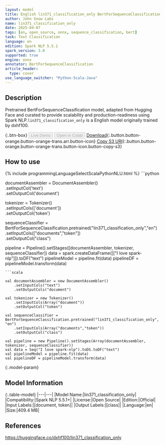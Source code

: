 ```yaml
---
layout: model
title: English lin371_classification_only BertForSequenceClassification from dxhf100
author: John Snow Labs
name: lin371_classification_only
date: 2025-04-07
tags: [en, open_source, onnx, sequence_classification, bert]
task: Text Classification
language: en
edition: Spark NLP 5.5.1
spark_version: 3.0
supported: true
engine: onnx
annotator: BertForSequenceClassification
article_header:
  type: cover
use_language_switcher: "Python-Scala-Java"
---
```


## Description

Pretrained BertForSequenceClassification model, adapted from Hugging Face and curated to provide scalability and production-readiness using Spark NLP.`lin371_classification_only` is a English model originally trained by dxhf100.

{:.btn-box}
<button class="button button-orange" disabled>Live Demo</button>
<button class="button button-orange" disabled>Open in Colab</button>
[Download](https://s3.amazonaws.com/auxdata.johnsnowlabs.com/public/models/lin371_classification_only_en_5.5.1_3.0_1743993882540.zip){:.button.button-orange.button-orange-trans.arr.button-icon}
[Copy S3 URI](s3://auxdata.johnsnowlabs.com/public/models/lin371_classification_only_en_5.5.1_3.0_1743993882540.zip){:.button.button-orange.button-orange-trans.button-icon.button-copy-s3}

## How to use



<div class="tabs-box" markdown="1">
{% include programmingLanguageSelectScalaPythonNLU.html %}
```python
     
documentAssembler = DocumentAssembler() \
    .setInputCol('text') \
    .setOutputCol('document')
    
tokenizer = Tokenizer() \
    .setInputCols(['document']) \
    .setOutputCol('token')

sequenceClassifier  = BertForSequenceClassification.pretrained("lin371_classification_only","en") \
     .setInputCols(["documents","token"]) \
     .setOutputCol("class")

pipeline = Pipeline().setStages([documentAssembler, tokenizer, sequenceClassifier])
data = spark.createDataFrame([["I love spark-nlp"]]).toDF("text")
pipelineModel = pipeline.fit(data)
pipelineDF = pipelineModel.transform(data)

```
```scala

val documentAssembler = new DocumentAssembler()
    .setInputCols("text")
    .setOutputCols("document")
    
val tokenizer = new Tokenizer()
    .setInputCols(Array("document"))
    .setOutputCol("token")

val sequenceClassifier = BertForSequenceClassification.pretrained("lin371_classification_only", "en")
    .setInputCols(Array("documents","token")) 
    .setOutputCol("class") 
    
val pipeline = new Pipeline().setStages(Array(documentAssembler, tokenizer, sequenceClassifier))
val data = Seq("I love spark-nlp").toDS.toDF("text")
val pipelineModel = pipeline.fit(data)
val pipelineDF = pipelineModel.transform(data)

```
</div>

{:.model-param}
## Model Information

{:.table-model}
|---|---|
|Model Name:|lin371_classification_only|
|Compatibility:|Spark NLP 5.5.1+|
|License:|Open Source|
|Edition:|Official|
|Input Labels:|[document, token]|
|Output Labels:|[class]|
|Language:|en|
|Size:|409.4 MB|

## References

https://huggingface.co/dxhf100/lin371_classification_only
